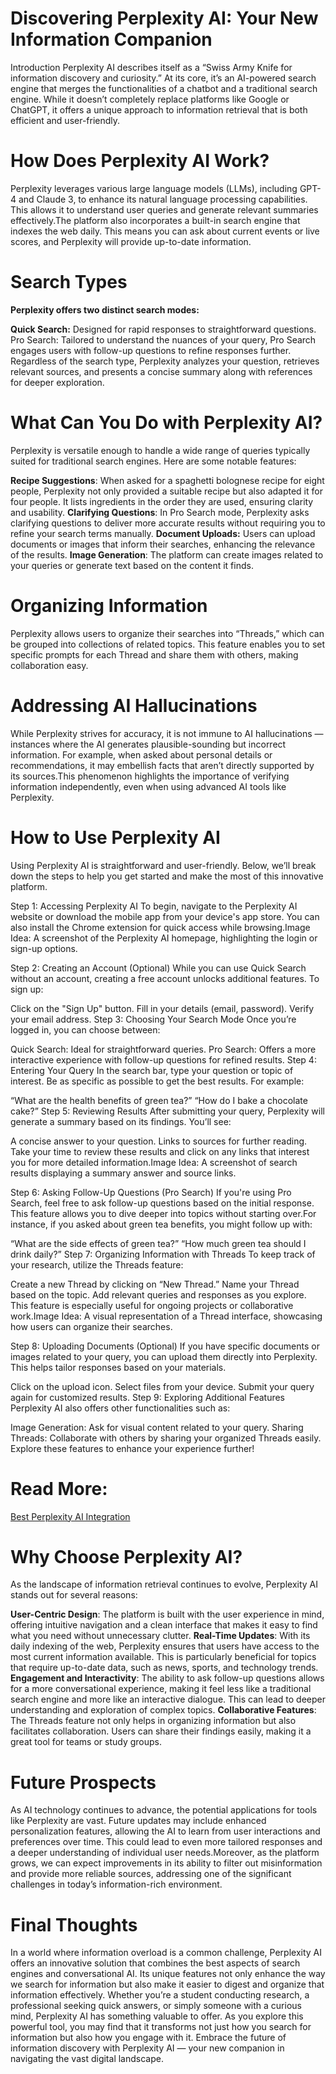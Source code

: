 # Discovering Perplexity AI: Your New Information Companion
Introduction
Perplexity AI describes itself as a “Swiss Army Knife for information discovery and curiosity.” At its core, it’s an AI-powered search engine that merges the functionalities of a chatbot and a traditional search engine. While it doesn’t completely replace platforms like Google or ChatGPT, it offers a unique approach to information retrieval that is both efficient and user-friendly.

# How Does Perplexity AI Work?
Perplexity leverages various large language models (LLMs), including GPT-4 and Claude 3, to enhance its natural language processing capabilities. This allows it to understand user queries and generate relevant summaries effectively.The platform also incorporates a built-in search engine that indexes the web daily. This means you can ask about current events or live scores, and Perplexity will provide up-to-date information.


# Search Types
<b> Perplexity offers two distinct search modes:</b>

<b>Quick Search:</b> Designed for rapid responses to straightforward questions.
Pro Search: Tailored to understand the nuances of your query, Pro Search engages users with follow-up questions to refine responses further.
Regardless of the search type, Perplexity analyzes your question, retrieves relevant sources, and presents a concise summary along with references for deeper exploration.

# What Can You Do with Perplexity AI?
Perplexity is versatile enough to handle a wide range of queries typically suited for traditional search engines. Here are some notable features:

<b>Recipe Suggestions</b>: When asked for a spaghetti bolognese recipe for eight people, Perplexity not only provided a suitable recipe but also adapted it for four people. It lists ingredients in the order they are used, ensuring clarity and usability.
<b>Clarifying Questions</b>: In Pro Search mode, Perplexity asks clarifying questions to deliver more accurate results without requiring you to refine your search terms manually.
<b>Document Uploads:</b> Users can upload documents or images that inform their searches, enhancing the relevance of the results.
<b>Image Generation</b>: The platform can create images related to your queries or generate text based on the content it finds.

# Organizing Information

Perplexity allows users to organize their searches into “Threads,” which can be grouped into collections of related topics. This feature enables you to set specific prompts for each Thread and share them with others, making collaboration easy.

# Addressing AI Hallucinations
While Perplexity strives for accuracy, it is not immune to AI hallucinations — instances where the AI generates plausible-sounding but incorrect information. For example, when asked about personal details or recommendations, it may embellish facts that aren’t directly supported by its sources.This phenomenon highlights the importance of verifying information independently, even when using advanced AI tools like Perplexity.

# How to Use Perplexity AI
Using Perplexity AI is straightforward and user-friendly. Below, we’ll break down the steps to help you get started and make the most of this innovative platform.

Step 1: Accessing Perplexity AI
To begin, navigate to the Perplexity AI website or download the mobile app from your device's app store. You can also install the Chrome extension for quick access while browsing.Image Idea: A screenshot of the Perplexity AI homepage, highlighting the login or sign-up options.

Step 2: Creating an Account (Optional)
While you can use Quick Search without an account, creating a free account unlocks additional features. To sign up:

Click on the "Sign Up" button.
Fill in your details (email, password).
Verify your email address.
Step 3: Choosing Your Search Mode
Once you’re logged in, you can choose between:

Quick Search: Ideal for straightforward queries.
Pro Search: Offers a more interactive experience with follow-up questions for refined results.
Step 4: Entering Your Query
In the search bar, type your question or topic of interest. Be as specific as possible to get the best results. For example:

“What are the health benefits of green tea?”
“How do I bake a chocolate cake?”
Step 5: Reviewing Results
After submitting your query, Perplexity will generate a summary based on its findings. You’ll see:

A concise answer to your question.
Links to sources for further reading.
Take your time to review these results and click on any links that interest you for more detailed information.Image Idea: A screenshot of search results displaying a summary answer and source links.

Step 6: Asking Follow-Up Questions (Pro Search)
If you're using Pro Search, feel free to ask follow-up questions based on the initial response. This feature allows you to dive deeper into topics without starting over.For instance, if you asked about green tea benefits, you might follow up with:

“What are the side effects of green tea?”
“How much green tea should I drink daily?”
Step 7: Organizing Information with Threads
To keep track of your research, utilize the Threads feature:

Create a new Thread by clicking on “New Thread.”
Name your Thread based on the topic.
Add relevant queries and responses as you explore.
This feature is especially useful for ongoing projects or collaborative work.Image Idea: A visual representation of a Thread interface, showcasing how users can organize their searches.

Step 8: Uploading Documents (Optional)
If you have specific documents or images related to your query, you can upload them directly into Perplexity. This helps tailor responses based on your materials.

Click on the upload icon.
Select files from your device.
Submit your query again for customized results.
Step 9: Exploring Additional Features
Perplexity AI also offers other functionalities such as:

Image Generation: Ask for visual content related to your query.
Sharing Threads: Collaborate with others by sharing your organized Threads easily.
Explore these features to enhance your experience further!

# Read More:
<a href= "https://www.linkedin.com/pulse/perplexity-ai-integration-unlocking-next-evolution-search-kumar-kmpmc">Best Perplexity AI Integration</a>

# Why Choose Perplexity AI?
As the landscape of information retrieval continues to evolve, Perplexity AI stands out for several reasons:

<b>User-Centric Design</b>: The platform is built with the user experience in mind, offering intuitive navigation and a clean interface that makes it easy to find what you need without unnecessary clutter.
<b>Real-Time Updates</b>: With its daily indexing of the web, Perplexity ensures that users have access to the most current information available. This is particularly beneficial for topics that require up-to-date data, such as news, sports, and technology trends.
<b>Engagement and Interactivity</b>: The ability to ask follow-up questions allows for a more conversational experience, making it feel less like a traditional search engine and more like an interactive dialogue. This can lead to deeper understanding and exploration of complex topics.
<b>Collaborative Features</b>: The Threads feature not only helps in organizing information but also facilitates collaboration. Users can share their findings easily, making it a great tool for teams or study groups.

# Future Prospects
As AI technology continues to advance, the potential applications for tools like Perplexity are vast. Future updates may include enhanced personalization features, allowing the AI to learn from user interactions and preferences over time. This could lead to even more tailored responses and a deeper understanding of individual user needs.Moreover, as the platform grows, we can expect improvements in its ability to filter out misinformation and provide more reliable sources, addressing one of the significant challenges in today’s information-rich environment.

# Final Thoughts
In a world where information overload is a common challenge, Perplexity AI offers an innovative solution that combines the best aspects of search engines and conversational AI. Its unique features not only enhance the way we search for information but also make it easier to digest and organize that information effectively. Whether you’re a student conducting research, a professional seeking quick answers, or simply someone with a curious mind, Perplexity AI has something valuable to offer. As you explore this powerful tool, you may find that it transforms not just how you search for information but also how you engage with it. Embrace the future of information discovery with Perplexity AI — your new companion in navigating the vast digital landscape.
